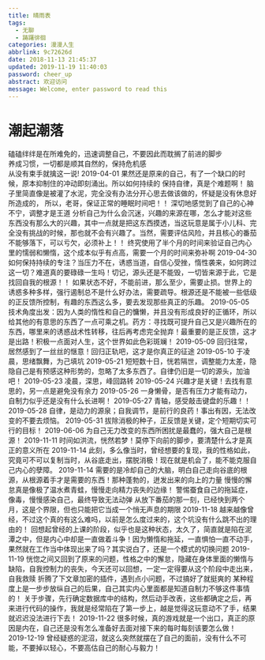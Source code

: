 ```yaml
---
title: 晴雨表
tags:
  - 无聊
  - 踌躇徘徊
categories: 漫漫人生
abbrlink: 9c72626d
date: 2018-11-13 21:45:37
updated: 2019-11-19 11:40:03
password: cheer_up
abstract: 欢迎访问
message: Welcome, enter password to read this
---
```

# 潮起潮落
磕磕绊绊是在所难免的，迅速调整自己，不要因此而耽搁了前进的脚步  
养成习惯，一切都是顺其自然的，保持危机感  
从没有束手就擒这一说!
2019-04-01
果然还是原来的自己，有了一个缺口的时候，原本抑制住的冲动即刻涌出。所以如何持续的
保持自律，真是个难题啊！
脑子里简直像是被灌了水泥，完全没有办法分开心思去做该做的，怀疑是没有休息好所造成的，
所以，老哥，保证正常的睡眠时间吧！！
深切地感觉到了自己的心神不宁，调整才是王道
分析自己为什么会沉迷，兴趣的来源在哪，怎么才能对这些东西没有那么大的兴趣，其中一点就是把这东西摸透，当这玩意是属于小儿科、完全没有挑战的时候，那也就不会有兴趣了。当然，需要评估风险，并且核心的番茄不能够落下，可以亏欠，必须补上！！
终究使用了半个月的时间来验证自己内心里的懦弱和懒惰，这个成本似乎有点高，需要一个月的时间来弥补啊
2019-04-30
如何保持持续的专注？当压力不在，诱惑当道，自信心受挫，惰性袭来，如何跨过这一切？难道真的要碌碌一生吗！切记，源头还是不能毁，一切皆来源于此，它是找回自我的根源！！
如果状态不好，不能前进，那么至少，需要止损。世界上的诱惑多种多样，强行遏制总不是什么好办法，需要疏导。根源还是不能被一些低级的正反馈所控制，有趣的东西这么多，要去发现那些真正的乐趣。
2019-05-05
技术角度出发：因为人类的惰性和自己的慵懒，并且没有形成良好的正循环，所以给其他的有意思的东西了一点可乘之机。药方：寻找既可提升自己又是兴趣所在的东西，哪里来的诱惑战术性转移，往后再考虑完全抛弃！最重要的是正反馈，这才是出路！积极一点面对人生，这个世界如此色彩斑斓！
2019-05-09
回归往常，居然感到了一丝丝的惬意！回归正轨吧，这才是你真正的征途
2019-05-10
于凌晨，思绪飘舞，为己填坑
2019-05-21
短短数十日，恍若隔世，调整能力太差，隐隐自己是有预感这种形势的，忽略了太多东西了。自律仍旧是一切的源头，加油吧！
2019-05-23
凌晨，深思，峰回路转
2019-05-24
兴趣才是关键！去找有意思的，另一点是避免没有余力
2019-05-26
一身懒骨，是否有压力才能有动力，自制力似乎还是没有什么长进啊！
2019-05-27
青轴，感受敲击键盘的乐趣！！
2019-05-28
自律，是动力的源泉；自我调节，是前行的良药！事出有因，无法改变的不要去烦恼。
2019-05-31
拔除消极的种子，正反馈是关键，定个短期切实可行的目标！
2019-06-06
为自己无力改变的东西所困扰是最蠢的，强大自己是根源！
2019-11-11
时间如洪流，恍然若梦！莫停下向前的脚步，要清楚什么才是真正的意义所在
2019-11-14
此刻，多么像当时，曾经想要的复现，我的性格如此，究竟可不可以复制当时，从谷底走出，摆脱消极！现在就是机会了，能不能克服自己内心的孽障。
2019-11-14
需要的是冷却自己的大脑，明白自己走向谷底的根源，从根源着手才是需要的东西！那种蓬勃的，迸发出来的向上的力量
慢慢的懈怠真是像极了温水煮青蛙，慢慢走向精力丧失的边缘！
警惕蚕食自己的拖延症，像毒，慢慢感染自己，最终导致无法动弹 
从放下番茄的那一刻，已经快到两个月，这是个界限，但也只能把它当成一个悄无声息的期限
2019-11-18
越来越像曾经，不过这个真的有这么难吗，以前是怎么度过来的，这个坑没有什么跳不出的理由的！
回想起曾经的上课的阶段，似乎也是这种状态，太久了，简直就是陷在泥潭之中，但是内心中却是一直做着斗争！因为懒惰和拖延，一直惧怕一直不动手，果然就在工作当中体现出来了吗？其实说白了，还是一个模式的切换问题
2019-11-19
恍惚之间又回到了原来的问题，性格之中的懈怠，隐藏在身体里面的懒惰与缺陷，自我控制力的丧失，今天还可以回想，一定一定得要从这个阶段中走出来，自我救赎
折腾了下文章加密的插件，遇到点小问题，不过搞好了就挺爽的
某种程度上是一步步放纵自己的后果，自己其实内心里面都是知道自制力不够这件事情的！
关于步骤，先行确定数据库中的结构，然后动手改表，这些都确定之后，再来进行代码的操作，我就是经常陷在了第一步上，越是觉得这玩意动不了手，结果就迟迟没法进行下去！
2019-11-22
很多时候，真的游戏就是一个出口，真正的原因是内在，自己还是没有怎么准备好去面对接下来的每时每刻该要怎么做！
2019-12-19
曾经疑惑的泥沼，就这么突然就摆在了自己的面前，没有什么不可能，不要掉以轻心，不要高估自己的耐心与毅力！